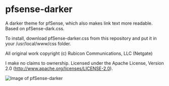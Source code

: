 # pfsense-darker

A darker theme for pfSense, which also makes link text more readable. Based on pfSense-dark.css.

To install, download pfSense-darker.css from this repository and put it in your /usr/local/www/css folder.

All original work copyright (c) Rubicon Communications, LLC (Netgate)

I make no claims to ownership. Licensed under the Apache License, Version 2.0 (http://www.apache.org/licenses/LICENSE-2.0).

![Image of pfSense-darker](https://i.imgur.com/sZyp15P.png)

